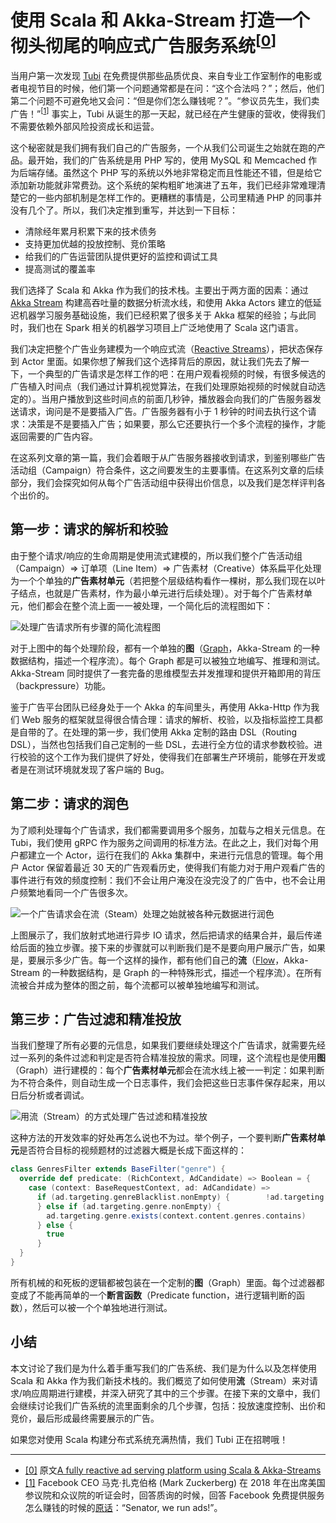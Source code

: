 # 使用 Scala 和 Akka-Stream 打造一个彻头彻尾的响应式广告服务系统<sup>[[0](#1)]</sup>

当用户第一次发现 [Tubi](https://www.tubitv.com) 在免费提供那些品质优良、来自专业工作室制作的电影或者电视节目的时候，他们第一个问题通常都是在问：“这个合法吗？”；然后，他们第二个问题不可避免地又会问：“但是你们怎么赚钱呢？”。“参议员先生<!--或者：大哥-->，我们卖广告！”<sup>[[1](#1)]</sup> 事实上，Tubi 从诞生的那一天起，就已经在产生健康的营收，使得我们不需要依赖外部风险投资成长和运营。

这个秘密就是我们拥有我们自己的广告服务，一个从我们公司诞生之始就在跑的产品。最开始，我们的广告系统是用 PHP 写的，使用 MySQL 和 Memcached 作为后端存储。虽然这个 PHP 写的系统以外地非常稳定而且性能还不错，但是给它添加新功能就非常费劲。这个系统的架构粗旷地演进了五年，我们已经非常难理清楚它的一些内部机制是怎样工作的。更糟糕的事情是，公司里精通 PHP 的同事并没有几个了。所以，我们决定推到重写，并达到一下目标：

- 清除经年累月积累下来的技术债务
- 支持更加优越的投放控制、竞价策略
- 给我们的广告运营团队提供更好的监控和调试工具
- 提高测试的覆盖率

我们选择了 Scala 和 Akka 作为我们的技术栈。主要出于两方面的因素：通过 [Akka Stream](https://doc.akka.io/docs/akka/current/stream/index.html) 构建高吞吐量的数据分析流水线，和使用 Akka Actors 建立的低延迟机器学习服务基础设施，我们已经积累了很多关于 Akka 框架的经验；与此同时，我们也在 Spark 相关的机器学习项目上广泛地使用了 Scala 这门语言。

我们决定把整个广告业务建模为一个响应式流（[Reactive Streams](http://www.reactive-streams.org/)），把状态保存到 Actor 里面。如果你想了解我们这个选择背后的原因，就让我们先去了解一下，一个典型的广告请求是怎样工作的吧：在用户观看视频的时候，有很多候选的广告植入时间点（我们通过计算机视觉算法，在我们处理原始视频的时候就自动选定的）<!--或者：在处理原始视频的时候，我们使用了计算机视觉算法，在每个视频所有的播放帧里，自动选定了许多候选的广告插入时间点。-->。当用户播放到这些时间点的前面几秒钟，播放器会向我们的广告服务器发送请求，询问是不是要插入广告。广告服务器有小于 1 秒钟的时间去执行这个请求：决策是不是要插入广告；如果要，那么它还要执行一个多个流程的操作，才能返回需要的广告内容。

在这系列文章的第一篇，我们会着眼于从广告服务器接收到请求，到鉴别哪些广告活动组（Campaign）符合条件，这之间要发生的主要事情。在这系列文章的后续部分，我们会探究如何从每个广告活动组中获得出价信息，以及我们是怎样评判各个出价的。

## 第一步：请求的解析和校验

由于整个请求/响应的生命周期是使用流式建模的，所以我们整个广告活动组（Campaign）⇒ 订单项（Line Item）⇒ 广告素材（Creative）体系扁平化处理为一个个单独的**广告素材单元**（若把整个层级结构看作一棵树，那么我们现在以叶子结点，也就是广告素材，作为最小单元进行后续处理）。对于每个广告素材单元，他们都会在整个流上面一一被处理，一个简化后的流程图如下：

![处理广告请求所有步骤的简化流程图](./simplified-view-of-all-the-steps-in-a-single-ad-request.png)

对于上图中的每个处理阶段，都有一个单独的**图**（[Graph](https://doc.akka.io/docs/akka/current/stream/stream-graphs.html)，Akka-Stream 的一种数据结构，描述一个程序流）。每个 Graph 都是可以被独立地编写、推理和测试。Akka-Stream 同时提供了一套完备的思维模型去并发推理和提供开箱即用的背压（backpressure）功能。

鉴于广告平台团队已经身处于一个 Akka 的车间里头，再使用 Akka-Http 作为我们 Web 服务的框架就显得很合情合理：请求的解析、校验，以及指标监控工具都是自带的了。在处理的第一步，我们使用 Akka 定制的路由 DSL（Routing DSL），当然也包括我们自己定制的一些 DSL，去进行全方位的请求参数校验。进行校验的这个工作为我们提供了好处，使得我们在部署生产环境前，能够在开发或者是在测试环境就发现了客户端的 Bug。

## 第二步：请求的润色

为了顺利处理每个广告请求，我们都需要调用多个服务，加载与之相关元信息。在 Tubi，我们使用 gRPC 作为服务之间调用的标准方法。在此之上，我们对每个用户都建立一个 Actor，运行在我们的 Akka 集群中，来进行元信息的管理。每个用户 Actor 保留着最近 30 天的广告观看历史，使得我们有能力对于用户观看广告的事件进行有效的频度控制：我们不会让用户淹没在没完没了的广告中，也不会让用户频繁地看同一个广告很多次。

![一个广告请求会在流（Steam）处理之始就被各种元数据进行润色](./a-request-is-enriched-with-metadata-at-the-start-of-the-stream.png)

上图展示了，我们放射式地进行异步 IO 请求，然后把请求的结果合并，最后传递给后面的独立步骤。接下来的步骤就可以判断我们是不是要向用户展示广告，如果是，要展示多少广告。每一个这样的操作，都有他们自己的**流**（[Flow](https://doc.akka.io/docs/akka/current/stream/stream-flows-and-basics.html)，Akka-Stream 的一种数据结构，是 Graph 的一种特殊形式，描述一个程序流）。在所有流被合并成为整体的图之前，每个流都可以被单独地编写和测试。

## 第三步：广告过滤和精准投放

当我们整理了所有必要的元信息，如果我们要继续处理这个广告请求，就需要先经过一系列的条件过滤和判定是否符合精准投放的需求。同理，这个流程也是使用**图**（Graph）进行建模的：每个**广告素材单元**都会在流水线上被一一判定：如果判断为不符合条件，则自动生成一个日志事件，我们会把这些日志事件保存起来，用以日后分析或者调试。

![用流（Stream）的方式处理广告过滤和精准投放](./targeting-filters-processed-in-a-streaming-fashion.png)

这种方法的开发效率的好处再怎么说也不为过。举个例子，一个要判断**广告素材单元**是否符合目标的视频题材的过滤器大概是长成下面这样的：

```scala
class GenresFilter extends BaseFilter("genre") {
  override def predicate: (RichContext, AdCandidate) => Boolean = {
    case (context: BaseRequestContext, ad: AdCandidate) =>
      if (ad.targeting.genreBlacklist.nonEmpty) {        !ad.targeting.genreBlacklist.exists(context.content.genres.contains)
      } else if (ad.targeting.genre.nonEmpty) {
        ad.targeting.genre.exists(context.content.genres.contains)
      } else {
        true
      }
  }
}
```

所有机械的和死板的逻辑都被包装在一个定制的**图**（Graph）里面。每个过滤器都变成了不能再简单的一个**断言函数**（Predicate function，进行逻辑判断的函数），然后可以被一个个单独地进行测试。

## 小结

本文讨论了我们是为什么着手重写我们的广告系统、我们是为什么以及怎样使用 Scala 和 Akka 作为我们新技术栈的。我们概览了如何使用**流**（Stream）来对请求/响应周期进行建模，并深入研究了其中的三个步骤。在接下来的文章中，我们会继续讨论我们广告系统的流里面剩余的几个步骤，包括：投放速度控制、出价和竞价，最后形成最终需要展示的广告。

如果您对使用 Scala 构建分布式系统充满热情，我们 Tubi 正在招聘哦！

---

- <a href="#">[0]</a> 原文[A fully reactive ad serving platform using Scala & Akka-Streams](https://code.tubitv.com/a-fully-reactive-ad-serving-platform-using-scala-akka-streams-13299e7ea04e)
- <a href="#" id="1">[1]</a> Facebook CEO 马克·扎克伯格 (Mark Zuckerberg) 在 2018 年在出席美国参议院和众议院的听证会时，回答质询的时候，回答 Facebook 免费提供服务怎么赚钱的时候的[原话](https://youtu.be/n2H8wx1aBiQ?t=37)：“Senator, we run ads!”。  





























